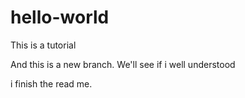 # hello-world
This is a tutorial

And this is a new branch. We'll see if i well understood 

i finish the read me. 
